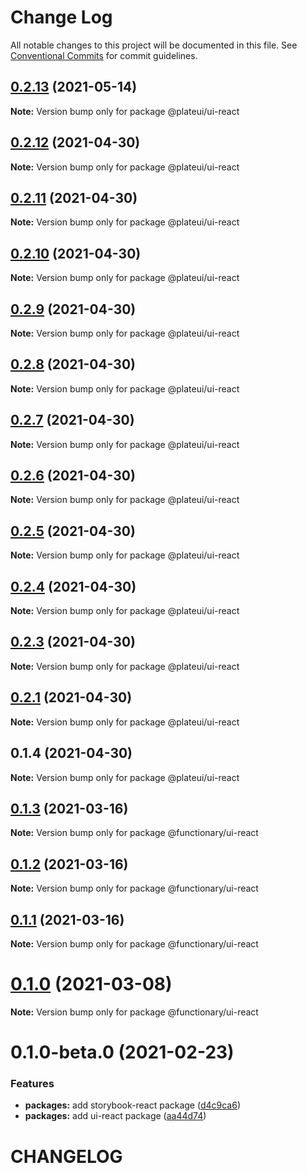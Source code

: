 # Change Log

All notable changes to this project will be documented in this file.
See [Conventional Commits](https://conventionalcommits.org) for commit guidelines.

## [0.2.13](https://github.com/wraft/plateui/compare/@plateui/ui-react@0.2.12...@plateui/ui-react@0.2.13) (2021-05-14)

**Note:** Version bump only for package @plateui/ui-react





## [0.2.12](https://github.com/wraft/plateui/compare/@plateui/ui-react@0.2.11...@plateui/ui-react@0.2.12) (2021-04-30)

**Note:** Version bump only for package @plateui/ui-react





## [0.2.11](https://github.com/wraft/plate/compare/@plateui/ui-react@0.2.10...@plateui/ui-react@0.2.11) (2021-04-30)

**Note:** Version bump only for package @plateui/ui-react





## [0.2.10](https://github.com/wraft/plate/compare/@plateui/ui-react@0.2.9...@plateui/ui-react@0.2.10) (2021-04-30)

**Note:** Version bump only for package @plateui/ui-react





## [0.2.9](https://github.com/wraft/plate/compare/@plateui/ui-react@0.2.8...@plateui/ui-react@0.2.9) (2021-04-30)

**Note:** Version bump only for package @plateui/ui-react





## [0.2.8](https://github.com/wraft/plate/compare/@plateui/ui-react@0.2.7...@plateui/ui-react@0.2.8) (2021-04-30)

**Note:** Version bump only for package @plateui/ui-react





## [0.2.7](https://github.com/wraft/plate/compare/@plateui/ui-react@0.2.6...@plateui/ui-react@0.2.7) (2021-04-30)

**Note:** Version bump only for package @plateui/ui-react





## [0.2.6](https://github.com/wraft/plate/compare/@plateui/ui-react@0.2.5...@plateui/ui-react@0.2.6) (2021-04-30)

**Note:** Version bump only for package @plateui/ui-react





## [0.2.5](https://github.com/wraft/plate/compare/@plateui/ui-react@0.2.4...@plateui/ui-react@0.2.5) (2021-04-30)

**Note:** Version bump only for package @plateui/ui-react





## [0.2.4](https://github.com/wraft/plate/compare/@plateui/ui-react@0.2.3...@plateui/ui-react@0.2.4) (2021-04-30)

**Note:** Version bump only for package @plateui/ui-react





## [0.2.3](https://github.com/wraft/plate/compare/@plateui/ui-react@0.2.1...@plateui/ui-react@0.2.3) (2021-04-30)

**Note:** Version bump only for package @plateui/ui-react





## [0.2.1](https://github.com/wraft/plate/compare/@plateui/ui-react@0.1.4...@plateui/ui-react@0.2.1) (2021-04-30)

**Note:** Version bump only for package @plateui/ui-react





## 0.1.4 (2021-04-30)

**Note:** Version bump only for package @plateui/ui-react





## [0.1.3](https://github.com/wearefunctionary/plate/compare/@functionary/ui-react@0.1.2...@functionary/ui-react@0.1.3) (2021-03-16)

**Note:** Version bump only for package @functionary/ui-react

## [0.1.2](https://github.com/wearefunctionary/plate/compare/@functionary/ui-react@0.1.1...@functionary/ui-react@0.1.2) (2021-03-16)

**Note:** Version bump only for package @functionary/ui-react

## [0.1.1](https://github.com/wearefunctionary/plate/compare/@functionary/ui-react@0.1.0...@functionary/ui-react@0.1.1) (2021-03-16)

**Note:** Version bump only for package @functionary/ui-react

# [0.1.0](https://github.com/wearefunctionary/plate/compare/@functionary/ui-react@0.1.0-beta.0...@functionary/ui-react@0.1.0) (2021-03-08)

**Note:** Version bump only for package @functionary/ui-react

# 0.1.0-beta.0 (2021-02-23)

### Features

- **packages:** add storybook-react package ([d4c9ca6](https://github.com/wearefunctionary/plate/commit/d4c9ca66e24552c5dca6b5f279fac9a72e751e81))
- **packages:** add ui-react package ([aa44d74](https://github.com/wearefunctionary/plate/commit/aa44d74bc9ae63792723a36e76afc872b53d5932))

# CHANGELOG
